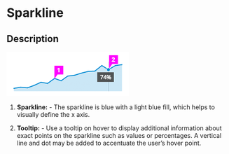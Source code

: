 # Sparkline

## Description
![Title of image](img/sparkline-callout-1.png)

  1. **Sparkline:**
    - The sparkline is blue with a light blue fill, which helps to visually define the x axis.

  1. **Tooltip:**
    - Use a tooltip on hover to display additional information about exact points on the sparkline such as values or percentages. A vertical line and dot may be added to accentuate the user’s hover point.
